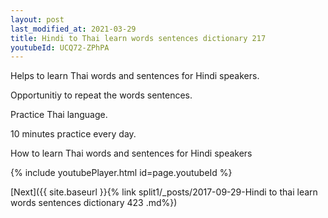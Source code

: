 ```yaml
---
layout: post
last_modified_at: 2021-03-29
title: Hindi to Thai learn words sentences dictionary 217 
youtubeId: UCQ72-ZPhPA
---
```

 
 
Helps to learn Thai words and sentences for Hindi speakers.

Opportunitiy to repeat the words sentences. 

Practice Thai language. 
 
10 minutes practice every day. 
 
How to learn Thai words and sentences for Hindi speakers 
 
{% include youtubePlayer.html id=page.youtubeId %}
 
 
[Next]({{ site.baseurl }}{% link  split1/_posts/2017-09-29-Hindi to thai learn words sentences dictionary 423 .md%})
 
